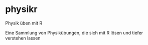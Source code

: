 # physikr
Physik üben mit R

Eine Sammlung von Physikübungen, die sich mit R lösen und tiefer verstehen lassen
